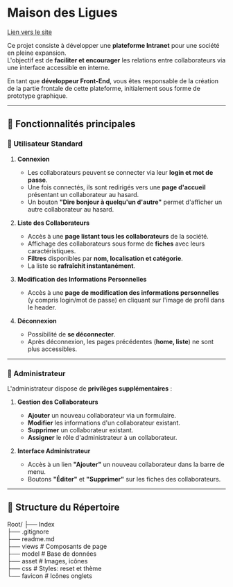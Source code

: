 # Maison des Ligues  

[Lien vers le site ](https://exemple.com)

Ce projet consiste à développer une **plateforme Intranet** pour une société en pleine expansion.  
L'objectif est de **faciliter et encourager** les relations entre collaborateurs via une interface accessible en interne.  

En tant que **développeur Front-End**, vous êtes responsable de la création de la partie frontale de cette plateforme, initialement sous forme de prototype graphique.  

---

## 🎯 Fonctionnalités principales  

### 👤 Utilisateur Standard  

1. **Connexion**  
   - Les collaborateurs peuvent se connecter via leur **login et mot de passe**.  
   - Une fois connectés, ils sont redirigés vers une **page d'accueil** présentant un collaborateur au hasard.  
   - Un bouton **"Dire bonjour à quelqu'un d'autre"** permet d'afficher un autre collaborateur au hasard.  

2. **Liste des Collaborateurs**  
   - Accès à une **page listant tous les collaborateurs** de la société.  
   - Affichage des collaborateurs sous forme de **fiches** avec leurs caractéristiques.  
   - **Filtres** disponibles par **nom, localisation et catégorie**.  
   - La liste se **rafraîchit instantanément**.  

3. **Modification des Informations Personnelles**  
   - Accès à une **page de modification des informations personnelles** (y compris login/mot de passe) en cliquant sur l'image de profil dans le header.  

4. **Déconnexion**  
   - Possibilité de **se déconnecter**.  
   - Après déconnexion, les pages précédentes (**home, liste**) ne sont plus accessibles.  

---

### 🔧 Administrateur  

L'administrateur dispose de **privilèges supplémentaires** :  

1. **Gestion des Collaborateurs**  
   - **Ajouter** un nouveau collaborateur via un formulaire.  
   - **Modifier** les informations d'un collaborateur existant.  
   - **Supprimer** un collaborateur existant.  
   - **Assigner** le rôle d'administrateur à un collaborateur.  

2. **Interface Administrateur**  
   - Accès à un lien **"Ajouter"** un nouveau collaborateur dans la barre de menu.  
   - Boutons **"Éditer"** et **"Supprimer"** sur les fiches des collaborateurs.  

---

## 📂 Structure du Répertoire  
Root/
├── Index  
├── .gitignore  
├── readme.md  
├── views        # Composants de page  
├── model        # Base de données  
├── asset        # Images, icônes  
├── css          # Styles: reset et thème  
└── favicon      # Icônes onglets  